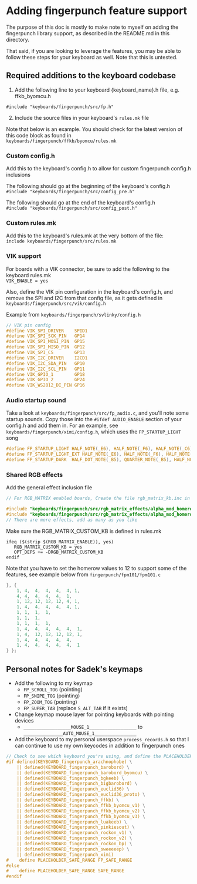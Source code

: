 # Adding fingerpunch feature support

The purpose of this doc is mostly to make note to myself on adding the fingerpunch library support, as described in the README.md in this directory.

That said, if you are looking to leverage the features, you may be able to follow these steps for your keyboard as well. Note that this is untested.

## Required additions to the keyboard codebase

1. Add the following line to your keyboard {keyboard_name}.h file, e.g. ffkb_byomcu.h

`#include "keyboards/fingerpunch/src/fp.h"`

2. Include the source files in your keyboard's `rules.mk` file

Note that below is an example. You should check for the latest version of this code block as found in  
`keyboards/fingerpunch/ffkb/byomcu/rules.mk`

### Custom config.h

Add this to the keyboard's config.h to allow for custom fingerpunch config.h inclusions

The following should go at the beginning of the keyboard's config.h  
`#include "keyboards/fingerpunch/src/config_pre.h"`

The following should go at the end of the keyboard's config.h  
`#include "keyboards/fingerpunch/src/config_post.h"`

### Custom rules.mk

Add this to the keyboard's rules.mk at the very bottom of the file:  
`include keyboards/fingerpunch/src/rules.mk`

### VIK support

For boards with a VIK connector, be sure to add the following to the keyboard rules.mk  
`VIK_ENABLE = yes`

Also, define the VIK pin configuration in the keyboard's config.h, and remove the SPI and I2C from that config file, as it gets defined in `keyboards/fingerpunch/src/vik/config.h`

Example from `keyboards/fingerpunch/svlinky/config.h`

```c
// VIK pin config
#define VIK_SPI_DRIVER    SPID1
#define VIK_SPI_SCK_PIN   GP14
#define VIK_SPI_MOSI_PIN  GP15
#define VIK_SPI_MISO_PIN  GP12
#define VIK_SPI_CS        GP13
#define VIK_I2C_DRIVER    I2CD1
#define VIK_I2C_SDA_PIN   GP10
#define VIK_I2C_SCL_PIN   GP11
#define VIK_GPIO_1        GP18
#define VIK_GPIO_2        GP24
#define VIK_WS2812_DI_PIN GP16
```

### Audio startup sound

Take a look at `keyboards/fingerpunch/src/fp_audio.c`, and you'll note some startup sounds. Copy those into the `#ifdef AUDIO_ENABLE` section of your config.h and add them in.
For an example, see `keyboards/fingerpunch/ximi/config.h`, which uses the `FP_STARTUP_LIGHT` song

```c
#define FP_STARTUP_LIGHT HALF_NOTE(_E6), HALF_NOTE(_F6), HALF_NOTE(_C6), WHOLE_NOTE(_A5), WHOLE_DOT_NOTE(_F5),
#define FP_STARTUP_LIGHT_EXT HALF_NOTE(_E6), HALF_NOTE(_F6), HALF_NOTE(_C6), WHOLE_NOTE(_A5), WHOLE_DOT_NOTE(_F5), WHOLE_DOT_NOTE(_D5), WHOLE_DOT_NOTE(_G5), WHOLE_DOT_NOTE(_C5),
#define FP_STARTUP_DARK  HALF_DOT_NOTE(_B5), QUARTER_NOTE(_B5), HALF_NOTE(_E6), HALF_NOTE(_REST), QUARTER_NOTE(_C6), QUARTER_NOTE(_REST), QUARTER_NOTE(_G5), QUARTER_NOTE(_E5), QUARTER_NOTE(_F5), QUARTER_NOTE(_GS5), QUARTER_NOTE(_G5), QUARTER_NOTE(_F5), WHOLE_NOTE(_G5),
```

### Shared RGB effects

Add the general effect inclusion file

```C
// For RGB_MATRIX enabled boards, Create the file rgb_matrix_kb.inc in your keyboard directory, and put this code in the file

#include "keyboards/fingerpunch/src/rgb_matrix_effects/alpha_mod_homerow.inc"
#include "keyboards/fingerpunch/src/rgb_matrix_effects/alpha_mod_homerow_cycle.inc"
// There are more effects, add as many as you like
```

Make sure the  RGB_MATRIX_CUSTOM_KB is defined in rules.mk

```make
ifeq ($(strip $(RGB_MATRIX_ENABLE)), yes)
   RGB_MATRIX_CUSTOM_KB = yes
   OPT_DEFS += -DRGB_MATRIX_CUSTOM_KB
endif
```

Note that you have to set the homerow values to 12 to support some of the features, see example below from `fingerpunch/fpm101/fpm101.c`

```C
}, {
    1, 4,  4,  4,  4,  4, 1,
    4, 4,  4,  4,  4,  1,
    1, 12, 12, 12, 12, 4, 1,
    1, 4,  4,  4,  4,  4, 1,
    1, 1,  1,  1,
    1, 1,  1,
    1, 1,  1,  1,
    1, 4,  4,  4,  4,  4,  1,
    1, 4,  12, 12, 12, 12, 1,
    1, 4,  4,  4,  4,  4,
    1, 4,  4,  4,  4,  4,  1
} };
```

## Personal notes for Sadek's keymaps

* Add the following to my keymap
    * `FP_SCROLL_TOG` (pointing)
    * `FP_SNIPE_TOG` (pointing)
    * `FP_ZOOM_TOG` (pointing)
    * `FP_SUPER_TAB` (replace `S_ALT_TAB` if it exists)
* Change keymap mouse layer for pointing keyboards with pointing devices
    * `__________________MOUSE_1__________________` to `_______________AUTO_MOUSE_1________________`
* Add the keyboard to my personal userspace `process_records.h` so that I can continue to use my own keycodes in addition to fingerpunch ones

```C
// Check to see which keyboard you're using, and define the PLACEHOLDER_SAFE_RANGE based on that.
#if defined(KEYBOARD_fingerpunch_arachnophobe) \
    || defined(KEYBOARD_fingerpunch_barobord) \
    || defined(KEYBOARD_fingerpunch_barobord_byomcu) \
    || defined(KEYBOARD_fingerpunch_bgkeeb) \
    || defined(KEYBOARD_fingerpunch_bigbarobord) \
    || defined(KEYBOARD_fingerpunch_euclid36) \
    || defined(KEYBOARD_fingerpunch_euclid36_proto) \
    || defined(KEYBOARD_fingerpunch_ffkb) \
    || defined(KEYBOARD_fingerpunch_ffkb_byomcu_v1) \
    || defined(KEYBOARD_fingerpunch_ffkb_byomcu_v2) \
    || defined(KEYBOARD_fingerpunch_ffkb_byomcu_v3) \
    || defined(KEYBOARD_fingerpunch_luakeeb) \
    || defined(KEYBOARD_fingerpunch_pinkiesout) \
    || defined(KEYBOARD_fingerpunch_rockon_v1) \
    || defined(KEYBOARD_fingerpunch_rockon_v2) \
    || defined(KEYBOARD_fingerpunch_rockon_bp) \
    || defined(KEYBOARD_fingerpunch_sweeeeep) \
    || defined(KEYBOARD_fingerpunch_ximi)
#    define PLACEHOLDER_SAFE_RANGE FP_SAFE_RANGE
#else
#    define PLACEHOLDER_SAFE_RANGE SAFE_RANGE
#endif
```
